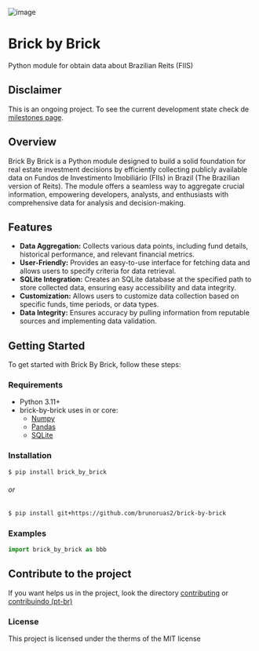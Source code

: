 ![image](https://github.com/brunoruas2/brick-by-brick/assets/16859514/2225d5cf-f6e0-4de2-9f66-a19990275061)

# Brick by Brick
Python module for obtain data about Brazilian Reits (FIIS)

## Disclaimer
This is an ongoing project. To see the current development state check de [milestones page](https://github.com/brunoruas2/brick-by-brick/milestones?direction=asc&sort=title&state=open).

## Overview
Brick By Brick is a Python module designed to build a solid foundation for real estate investment decisions by efficiently collecting publicly available data on Fundos de Investimento Imobiliário (FIIs) in Brazil (The Brazilian version of Reits). The module offers a seamless way to aggregate crucial information, empowering developers, analysts, and enthusiasts with comprehensive data for analysis and decision-making.

## Features
- **Data Aggregation:** Collects various data points, including fund details, historical performance, and relevant financial metrics.
- **User-Friendly:** Provides an easy-to-use interface for fetching data and allows users to specify criteria for data retrieval.
- **SQLite Integration:** Creates an SQLite database at the specified path to store collected data, ensuring easy accessibility and data integrity.
- **Customization:** Allows users to customize data collection based on specific funds, time periods, or data types.
- **Data Integrity:** Ensures accuracy by pulling information from reputable sources and implementing data validation.

## Getting Started
To get started with Brick By Brick, follow these steps:

### Requirements
- Python 3.11+
- brick-by-brick uses in or core:
    - [Numpy](https://github.com/numpy/numpy)
    - [Pandas](https://github.com/pandas-dev/pandas)
    - [SQLite](https://github.com/sqlite/sqlite)
### Installation

```bash
$ pip install brick_by_brick
```

###### or

```bash
$ pip install git+https://github.com/brunoruas2/brick-by-brick
```

### Examples
```py
import brick_by_brick as bbb
```

## Contribute to the project
If you want helps us in the project, look the directory [contributing](contributing/en.md) or [contribuindo (pt-br)](https://github.com/brunoruas2/brick-by-brick/blob/main/contributing/pt-br.md)

### License
This project is licensed under the therms of the MIT license
